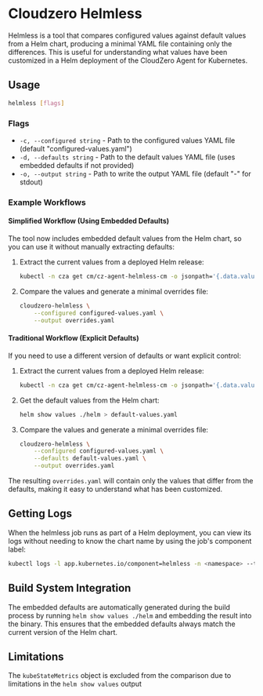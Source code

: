 # Cloudzero Helmless

Helmless is a tool that compares configured values against default values from a
Helm chart, producing a minimal YAML file containing only the differences. This
is useful for understanding what values have been customized in a Helm
deployment of the CloudZero Agent for Kubernetes.

## Usage

```sh
helmless [flags]
```

### Flags

- `-c, --configured string` - Path to the configured values YAML file (default "configured-values.yaml")
- `-d, --defaults string` - Path to the default values YAML file (uses embedded defaults if not provided)
- `-o, --output string` - Path to write the output YAML file (default "-" for stdout)

### Example Workflows

#### Simplified Workflow (Using Embedded Defaults)

The tool now includes embedded default values from the Helm chart, so you can use it without manually extracting defaults:

1. Extract the current values from a deployed Helm release:

   ```sh
   kubectl -n cza get cm/cz-agent-helmless-cm -o jsonpath='{.data.values\.yaml}' > configured-values.yaml
   ```

2. Compare the values and generate a minimal overrides file:
   ```sh
   cloudzero-helmless \
       --configured configured-values.yaml \
       --output overrides.yaml
   ```

#### Traditional Workflow (Explicit Defaults)

If you need to use a different version of defaults or want explicit control:

1. Extract the current values from a deployed Helm release:

   ```sh
   kubectl -n cza get cm/cz-agent-helmless-cm -o jsonpath='{.data.values\.yaml}' > configured-values.yaml
   ```

2. Get the default values from the Helm chart:

   ```sh
   helm show values ./helm > default-values.yaml
   ```

3. Compare the values and generate a minimal overrides file:
   ```sh
   cloudzero-helmless \
       --configured configured-values.yaml \
       --defaults default-values.yaml \
       --output overrides.yaml
   ```

The resulting `overrides.yaml` will contain only the values that differ from the
defaults, making it easy to understand what has been customized.

## Getting Logs

When the helmless job runs as part of a Helm deployment, you can view its logs without needing to know the chart name by using the job's component label:

```sh
kubectl logs -l app.kubernetes.io/component=helmless -n <namespace> --tail=100
```

## Build System Integration

The embedded defaults are automatically generated during the build process by running `helm show values ./helm` and embedding the result into the binary. This ensures that the embedded defaults always match the current version of the Helm chart.

## Limitations

The `kubeStateMetrics` object is excluded from the comparison due to limitations
in the `helm show values` output
